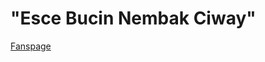 <html>
  <head>
    <h1> "Esce <b>Bucin</b> Nembak Ciway" </h1>
  </head>
  <body>
    <a href="https://facebook.com/Github.Recoder"> Fanspage </a>
  </body>
</html>
